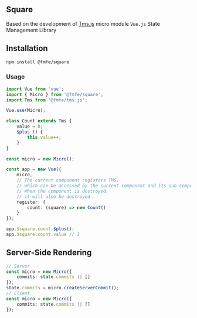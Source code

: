 ## Square
Based on the development of [Tms.js](https://www.npmjs.com/package/@fmfe/tms.js) micro module `Vue.js` State Management Library

## Installation
```bash
npm install @fmfe/square
```

### Usage
```ts
import Vue from 'vue';
import { Micro } from '@fmfe/square';
import Tms from '@fmfe/tms.js';

Vue.use(Micro);

class Count extends Tms {
    value = 0;
    $plus () {
        this.value++;
    }
}

const micro = new Micro();

const app = new Vue({
    micro,
    // The current component registers TMS,
    // which can be accessed by the current component and its sub components.
    // When the component is destroyed,
    // it will also be destroyed
    register: {
        count: (square) => new Count()
    }
});

app.$square.count.$plus();
app.$square.count.value // 1

```

## Server-Side Rendering
```ts
// Server
const micro = new Micro({
    commits: state.commits || []
});
state.commits = micro.createServerCommit();
// Client
const micro = new Micro({
    commits: state.commits || []
});
```